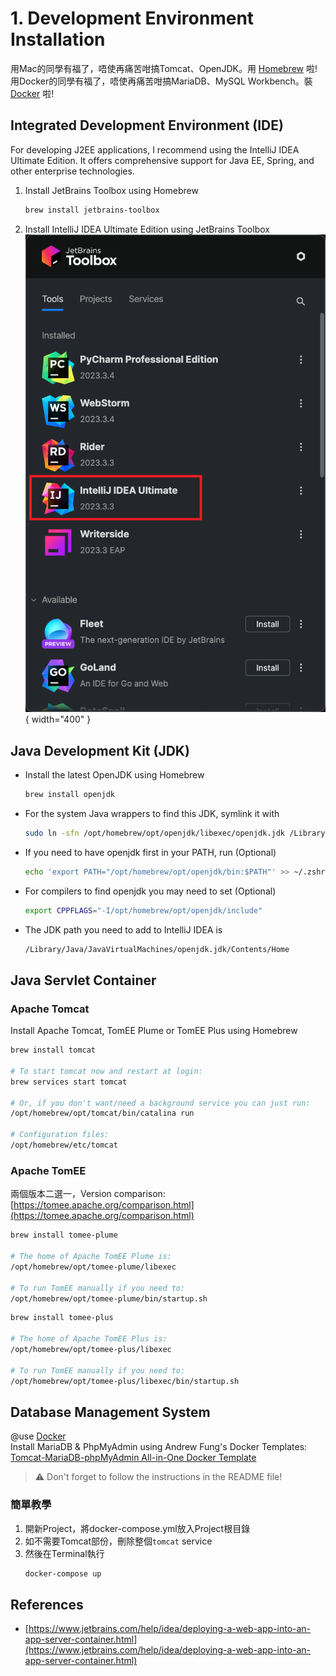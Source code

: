 # 1. Development Environment Installation

用Mac的同學有福了，唔使再痛苦咁搞Tomcat、OpenJDK。用 [Homebrew](Homebrew.md) 啦! \
用Docker的同學有福了，唔使再痛苦咁搞MariaDB、MySQL Workbench。裝 [Docker](Docker.md) 啦!

## Integrated Development Environment (IDE)

For developing J2EE applications, I recommend using the IntelliJ IDEA Ultimate Edition. It offers comprehensive support
for Java EE, Spring, and other enterprise technologies.

1. Install JetBrains Toolbox using Homebrew
    ```bash
    brew install jetbrains-toolbox
    ```

2. Install IntelliJ IDEA Ultimate Edition using JetBrains Toolbox
   ![jetbrains-toolbox](../images/jetbrains-toolbox.png){ width="400" }

## Java Development Kit (JDK)

- Install the latest OpenJDK using Homebrew
   ```bash
   brew install openjdk
   ```
- For the system Java wrappers to find this JDK, symlink it with
  ```bash
  sudo ln -sfn /opt/homebrew/opt/openjdk/libexec/openjdk.jdk /Library/Java/JavaVirtualMachines/openjdk.jdk
  ```

- If you need to have openjdk first in your PATH, run (Optional)
    ```bash
    echo 'export PATH="/opt/homebrew/opt/openjdk/bin:$PATH"' >> ~/.zshrc
    ```

- For compilers to find openjdk you may need to set (Optional)
    ```bash
    export CPPFLAGS="-I/opt/homebrew/opt/openjdk/include"
    ```
- The JDK path you need to add to IntelliJ IDEA is
    ```bash
    /Library/Java/JavaVirtualMachines/openjdk.jdk/Contents/Home
    ```

## Java Servlet Container

### Apache Tomcat

Install Apache Tomcat, TomEE Plume or TomEE Plus using Homebrew

```bash
brew install tomcat

# To start tomcat now and restart at login:
brew services start tomcat

# Or, if you don't want/need a background service you can just run:
/opt/homebrew/opt/tomcat/bin/catalina run

# Configuration files: 
/opt/homebrew/etc/tomcat
```

### Apache TomEE

兩個版本二選一，Version comparison:
[https://tomee.apache.org/comparison.html](https://tomee.apache.org/comparison.html)

```bash
brew install tomee-plume

# The home of Apache TomEE Plume is:
/opt/homebrew/opt/tomee-plume/libexec

# To run TomEE manually if you need to:
/opt/homebrew/opt/tomee-plume/bin/startup.sh
```

```Bash
brew install tomee-plus

# The home of Apache TomEE Plus is:
/opt/homebrew/opt/tomee-plus/libexec

# To run TomEE manually if you need to:
/opt/homebrew/opt/tomee-plus/libexec/bin/startup.sh
```

## Database Management System

@use [Docker](Docker.md) \
Install MariaDB & PhpMyAdmin using Andrew Fung's Docker
Templates: [Tomcat-MariaDB-phpMyAdmin All-in-One Docker Template](https://github.com/andrewfung729/tomcat-mariadb-phpmyadmin-aio-docker)

> :warning: Don't forget to follow the instructions in the README file!

### 簡單教學

1. 開新Project，將docker-compose.yml放入Project根目錄
2. 如不需要Tomcat部份，刪除整個`tomcat` service
3. 然後在Terminal執行
    ```bash
    docker-compose up
    ```

## References

- [https://www.jetbrains.com/help/idea/deploying-a-web-app-into-an-app-server-container.html](https://www.jetbrains.com/help/idea/deploying-a-web-app-into-an-app-server-container.html)